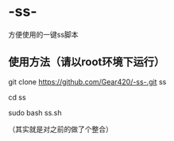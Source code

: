 # -ss-
方便使用的一键ss脚本

## 使用方法（请以root环境下运行）

git clone https://github.com/Gear420/-ss-.git ss

cd ss

sudo bash ss.sh

（其实就是对之前的做了个整合）

